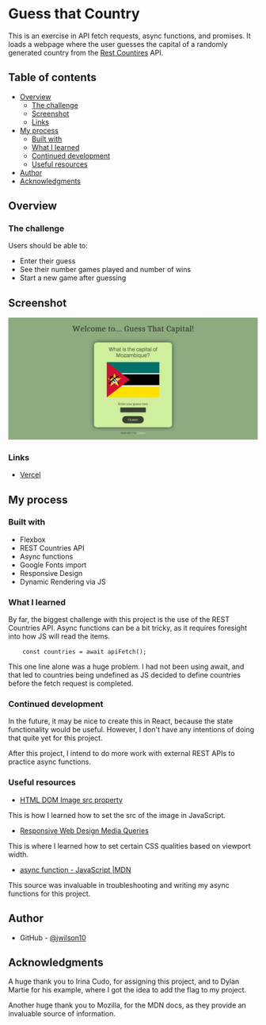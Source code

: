 # Guess that Country

This is an exercise in API fetch requests, async functions, and promises. It loads a webpage where the user guesses the capital of a randomly generated country from the [Rest Countires](https://restcountries.com/) API.

## Table of contents

- [Overview](#overview)
  - [The challenge](#the-challenge)
  - [Screenshot](#screenshot)
  - [Links](#links)
- [My process](#my-process)
  - [Built with](#built-with)
  - [What I learned](#what-i-learned)
  - [Continued development](#continued-development)
  - [Useful resources](#useful-resources)
- [Author](#author)
- [Acknowledgments](#acknowledgments)

## Overview

### The challenge

Users should be able to:

- Enter their guess
- See their number games played and number of wins
- Start a new game after guessing

## Screenshot

![](screenshot.png)

### Links

- [Vercel](https://guess-that-country-psi.vercel.app/)

## My process

### Built with

- Flexbox
- REST Countries API
- Async functions
- Google Fonts import
- Responsive Design
- Dynamic Rendering via JS

### What I learned

By far, the biggest challenge with this project is the use of the REST Countries API. Async functions can be a bit tricky, as it requires foresight into how JS will read the items.

```
    const countries = await apiFetch();
```

This one line alone was a huge problem. I had not been using await, and that led to countries being undefined as JS decided to define countries before the fetch request is completed.

### Continued development

In the future, it may be nice to create this in React, because the state functionality would be useful. However, I don't have any intentions of doing that quite yet for this project.


After this project, I intend to do more work with external REST APIs to practice async functions.

### Useful resources

- [HTML DOM Image src property](https://www.w3schools.com/jsref/prop_img_src.asp)

This is how I learned how to set the src of the image in JavaScript.

- [Responsive Web Design Media Queries](https://www.w3schools.com/css/css_rwd_mediaqueries.asp)

This is where I learned how to set certain CSS qualities based on viewport width.

- [async function - JavaScript |MDN](https://developer.mozilla.org/en-US/docs/Web/JavaScript/Reference/Statements/async_function)

This source was invaluable in troubleshooting and writing my async functions for this project.

## Author

- GitHub - [@jwilson10](https://github.com/jwilson10)


## Acknowledgments

A huge thank you to Irina Cudo, for assigning this project, and to Dylan Martie for his example, where I got the idea to add the flag to my project.

Another huge thank you to Mozilla, for the MDN docs, as they provide an invaluable source of information.
